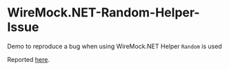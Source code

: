 # WireMock.NET-Random-Helper-Issue
Demo to reproduce a bug when using WireMock.NET Helper `Random` is used

Reported [here](https://github.com/WireMock-Net/WireMock.Net/issues/1196).
